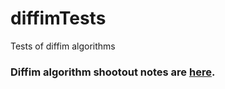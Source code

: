 # diffimTests
Tests of diffim algorithms


### Diffim algorithm shootout notes are [here](shootout.md).
